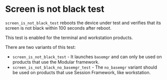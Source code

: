 # Screen is not black test

`screen_is_not_black_test` reboots the device under test and verifies that its
screen is not black within 100 seconds after reboot.

This test is enabled for the terminal and workstation products.

There are two variants of this test:

*   `screen_is_not_black_test` - It launches `basemgr` and can only be used on
    products that use the Modular framework.
*   `screen_is_not_black_no_basemgr_test` - The `no_basemgr` variant should be
    used on products that use Session Framework, like workstation.
